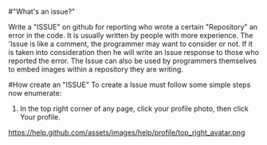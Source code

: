 #"What's an issue?"

Write a "ISSUE" on github for reporting who wrote a certain "Repository" an error in the code. It is usually written by people with more experience. The 'Issue is like a comment, the programmer may want to consider or not. If it is taken into consideration then he will write an Issue response to those who reported the error.
The Issue can also be used by programmers themselves to embed images within a repository they are writing.

#How create an "ISSUE"
To create a Issue must follow some simple steps now enumerate:



1) In the top right corner of any page, click your profile photo, then click Your profile.


https://help.github.com/assets/images/help/profile/top_right_avatar.png
